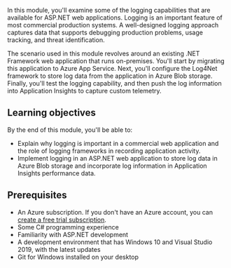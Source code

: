 In this module, you'll examine some of the logging capabilities that are available for ASP.NET web applications. Logging is an important feature of most commercial production systems. A well-designed logging approach captures data that supports debugging production problems, usage tracking, and threat identification.

The scenario used in this module revolves around an existing .NET Framework web application that runs on-premises. You'll start by migrating this application to Azure App Service. Next, you'll configure the Log4Net framework to store log data from the application in Azure Blob storage. Finally, you'll test the logging capability, and then push the log information into Application Insights to capture custom telemetry.

## Learning objectives

By the end of this module, you'll be able to:

- Explain why logging is important in a commercial web application and the role of logging frameworks in recording application activity.
- Implement logging in an ASP.NET web application to store log data in Azure Blob storage and incorporate log information in Application Insights performance data.

## Prerequisites

- An Azure subscription. If you don't have an Azure account, you can [create a free trial subscription](https://azure.microsoft.com/free/).
- Some C# programming experience
- Familiarity with ASP.NET development
- A development environment that has Windows 10 and Visual Studio 2019, with the latest updates
- Git for Windows installed on your desktop

